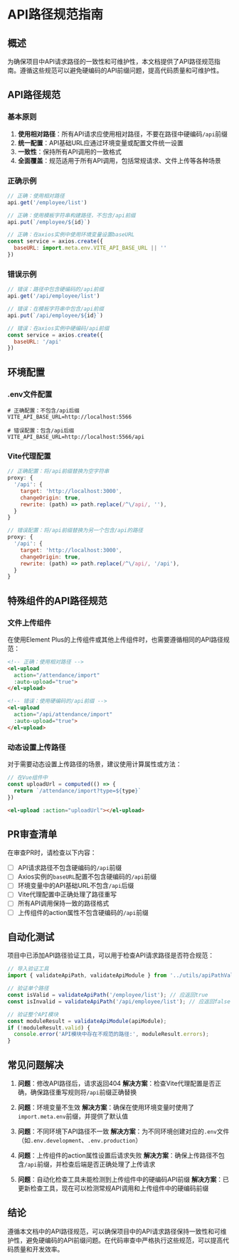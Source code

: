# API路径规范指南

## 概述

为确保项目中API请求路径的一致性和可维护性，本文档提供了API路径规范指南。遵循这些规范可以避免硬编码的API前缀问题，提高代码质量和可维护性。

## API路径规范

### 基本原则

1. **使用相对路径**：所有API请求应使用相对路径，不要在路径中硬编码`/api`前缀
2. **统一配置**：API基础URL应通过环境变量或配置文件统一设置
3. **一致性**：保持所有API调用的一致格式
4. **全面覆盖**：规范适用于所有API调用，包括常规请求、文件上传等各种场景

### 正确示例

```javascript
// 正确：使用相对路径
api.get('/employee/list')

// 正确：使用模板字符串构建路径，不包含/api前缀
api.put(`/employee/${id}`)

// 正确：在axios实例中使用环境变量设置baseURL
const service = axios.create({
  baseURL: import.meta.env.VITE_API_BASE_URL || ''
})
```

### 错误示例

```javascript
// 错误：路径中包含硬编码的/api前缀
api.get('/api/employee/list')

// 错误：在模板字符串中包含/api前缀
api.put(`/api/employee/${id}`)

// 错误：在axios实例中硬编码/api前缀
const service = axios.create({
  baseURL: '/api'
})
```

## 环境配置

### .env文件配置

```
# 正确配置：不包含/api后缀
VITE_API_BASE_URL=http://localhost:5566

# 错误配置：包含/api后缀
VITE_API_BASE_URL=http://localhost:5566/api
```

### Vite代理配置

```javascript
// 正确配置：将/api前缀替换为空字符串
proxy: {
  '/api': {
    target: 'http://localhost:3000',
    changeOrigin: true,
    rewrite: (path) => path.replace(/^\/api/, ''),
  }
}

// 错误配置：将/api前缀替换为另一个包含/api的路径
proxy: {
  '/api': {
    target: 'http://localhost:3000',
    changeOrigin: true,
    rewrite: (path) => path.replace(/^\/api/, '/api'),
  }
}
```

## 特殊组件的API路径规范

### 文件上传组件

在使用Element Plus的上传组件或其他上传组件时，也需要遵循相同的API路径规范：

```html
<!-- 正确：使用相对路径 -->
<el-upload
  action="/attendance/import"
  :auto-upload="true">
</el-upload>

<!-- 错误：使用硬编码的/api前缀 -->
<el-upload
  action="/api/attendance/import"
  :auto-upload="true">
</el-upload>
```

### 动态设置上传路径

对于需要动态设置上传路径的场景，建议使用计算属性或方法：

```javascript
// 在Vue组件中
const uploadUrl = computed(() => {
  return `/attendance/import?type=${type}`
})
```

```html
<el-upload :action="uploadUrl"></el-upload>
```

## PR审查清单

在审查PR时，请检查以下内容：

- [ ] API请求路径不包含硬编码的`/api`前缀
- [ ] Axios实例的`baseURL`配置不包含硬编码的`/api`前缀
- [ ] 环境变量中的API基础URL不包含`/api`后缀
- [ ] Vite代理配置中正确处理了路径重写
- [ ] 所有API调用保持一致的路径格式
- [ ] 上传组件的action属性不包含硬编码的`/api`前缀

## 自动化测试

项目中已添加API路径验证工具，可以用于检查API请求路径是否符合规范：

```javascript
// 导入验证工具
import { validateApiPath, validateApiModule } from '../utils/apiPathValidator';

// 验证单个路径
const isValid = validateApiPath('/employee/list'); // 应返回true
const isInvalid = validateApiPath('/api/employee/list'); // 应返回false

// 验证整个API模块
const moduleResult = validateApiModule(apiModule);
if (!moduleResult.valid) {
  console.error('API模块中存在不规范的路径:', moduleResult.errors);
}
```

## 常见问题解决

1. **问题**：修改API路径后，请求返回404
   **解决方案**：检查Vite代理配置是否正确，确保路径重写规则将`/api`前缀正确替换

2. **问题**：环境变量不生效
   **解决方案**：确保在使用环境变量时使用了`import.meta.env`前缀，并提供了默认值

3. **问题**：不同环境下API路径不一致
   **解决方案**：为不同环境创建对应的`.env`文件（如`.env.development`、`.env.production`）

4. **问题**：上传组件的action属性设置后请求失败
   **解决方案**：确保上传路径不包含`/api`前缀，并检查后端是否正确处理了上传请求

5. **问题**：自动化检查工具未能检测到上传组件中的硬编码API前缀
   **解决方案**：已更新检查工具，现在可以检测常规API调用和上传组件中的硬编码前缀

## 结论

遵循本文档中的API路径规范，可以确保项目中的API请求路径保持一致性和可维护性，避免硬编码的API前缀问题。在代码审查中严格执行这些规范，可以提高代码质量和开发效率。